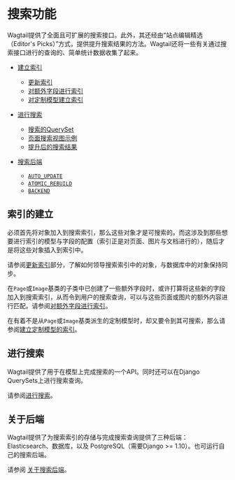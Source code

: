 # 搜索功能

Wagtail提供了全面且可扩展的搜索接口。此外，其还经由“站点编辑精选（Editor's Picks）”方式，提供提升搜索结果的方法。Wagtail还将一些有关通过搜索接口进行的查询的、简单统计数据收集了起来。


+ [建立索引](indexing.md)

    - [更新索引](indexing.md#updating-the-index)
    - [对额外字段进行索引](indexing.md#indexing-extra-fields)
    - [对定制模型建立索引](indexing.md#indexing-custom-models)


+ [进行搜索](searching.md)

    - [搜索的QuerySet](searching.md#searching-querysets)
    - [页面搜索视图示例](searching.md#an-example-page-search-view)
    - [提升后的搜索结果](searching.md#promoted-search-results)


+ [搜索后端](#backends)

    - [`AUTO_UPDATE`](backends.md#auto-update)
    - [`ATOMIC_REBUILD`](backends.md#atomic-rebuild)
    - [`BACKEND`](backends.md#backend)


## 索引的建立

必须首先将对象加入到搜索索引，那么这些对象才是可搜索的。而这涉及到那些想要进行索引的模型与字段的配置（索引正是对页面、图片与文档进行的），随后才是将这些对象插入到索引中。

请参阅[更新索引](#updating-the-index)部分，了解如何领导搜索索引中的对象，与数据库中的对象保持同步。

在`Page`或`Image`基类的子类中已创建了一些额外字段时，或许打算将这些新的字段加入到搜索索引，从而令到用户的搜索查询，可以与这些页面或图片的额外内容进行匹配。请参阅[对额外字段进行索引](#indexing-extra-fields)。

在有着不是从`Page`或`Image`基类派生的定制模型时，却又要令到其可搜索，那么请参阅[建立定制模型的索引](#indexing-custom-models)。

## 进行搜索

Wagtail提供了用于在模型上完成搜索的一个API。同时还可以在Django QuerySets上进行搜索查询。

请参阅[进行搜索](#searching)。


## 关于后端

Wagtail提供了为搜索索引的存储与完成搜索查询提供了三种后端：Elasticsearch、数据库，以及 PostgreSQL（需要Django >= 1.10）。也可运行自己的搜索后端。

请参阅 [关于搜索后端](backends.html)。
